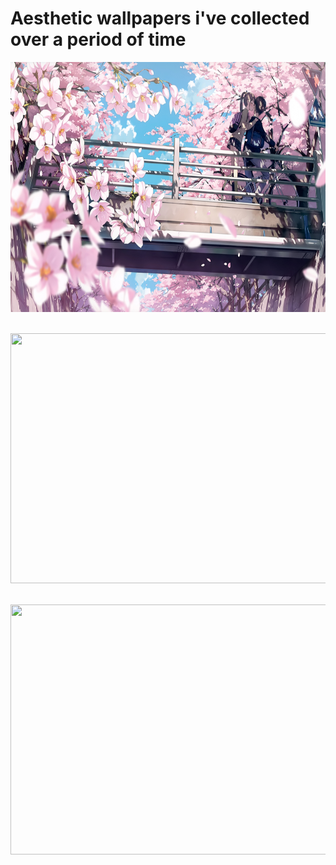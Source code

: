 # Aesthetic wallpapers i've collected over a period of time 

<p align="left">
<img height=400 width=600 src="kiss.jpg">&nbsp;&nbsp;
</p>

<p align="right">
<img height=400 width=600 src="limits.jpg">&nbsp;&nbsp;
</p>

<p align="left">
<img height=400 width=600 src="endless1k.jpg">&nbsp;&nbsp;
</p>
